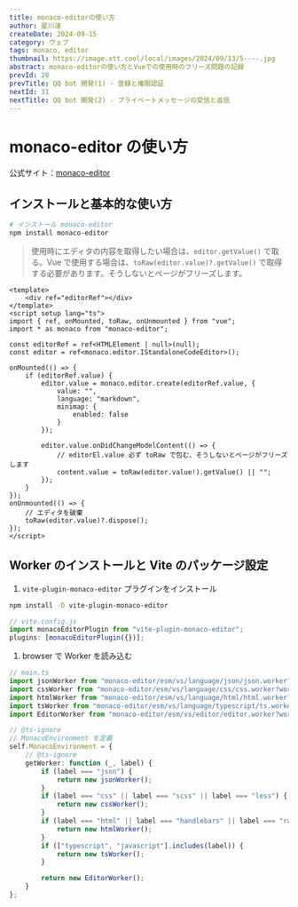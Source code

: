 ```yaml
---
title: monaco-editorの使い方
author: 星川漣
createDate: 2024-09-15
category: ウェブ
tags: monaco, editor
thumbnail: https://image.xtt.cool/local/images/2024/09/13/5----.jpg
abstract: monaco-editorの使い方とVueでの使用時のフリーズ問題の記録
prevId: 28
prevTitle: QQ bot 開発(1) - 登録と権限認証
nextId: 31
nextTitle: QQ bot 開発(2) - プライベートメッセージの受信と返信
---
```


# monaco-editor の使い方

公式サイト：[monaco-editor](https://microsoft.github.io/monaco-editor/)

## インストールと基本的な使い方

```bash
# インストール monaco-editor
npm install monaco-editor
```

> 使用時にエディタの内容を取得したい場合は、`editor.getValue()` で取る。Vue で使用する場合は、`toRaw(editor.value)?.getValue()` で取得する必要があります。そうしないとページがフリーズします。

```vue
<template>
	<div ref="editorRef"></div>
</template>
<script setup lang="ts">
import { ref, onMounted, toRaw, onUnmounted } from "vue";
import * as monaco from "monaco-editor";

const editorRef = ref<HTMLElement | null>(null);
const editor = ref<monaco.editor.IStandaloneCodeEditor>();

onMounted(() => {
	if (editorRef.value) {
		editor.value = monaco.editor.create(editorRef.value, {
			value: "",
			language: "markdown",
			minimap: {
				enabled: false
			}
		});

		editor.value.onDidChangeModelContent(() => {
			// editorEl.value 必ず toRaw で包む、そうしないとページがフリーズします
			content.value = toRaw(editor.value!).getValue() || "";
		});
	}
});
onUnmounted(() => {
	// エディタを破棄
	toRaw(editor.value)?.dispose();
});
</script>
```

## Worker のインストールと Vite のパッケージ設定

1. `vite-plugin-monaco-editor` プラグインをインストール

```bash
npm install -D vite-plugin-monaco-editor
```

```js
// vite.config.js
import monacoEditorPlugin from "vite-plugin-monaco-editor";
plugins: [monacoEditorPlugin({})];
```

1. browser で Worker を読み込む

```ts
// main.ts
import jsonWorker from "monaco-editor/esm/vs/language/json/json.worker?worker";
import cssWorker from "monaco-editor/esm/vs/language/css/css.worker?worker";
import htmlWorker from "monaco-editor/esm/vs/language/html/html.worker?worker";
import tsWorker from "monaco-editor/esm/vs/language/typescript/ts.worker?worker";
import EditorWorker from "monaco-editor/esm/vs/editor/editor.worker?worker";

// @ts-ignore
// MonacoEnvironment を定義
self.MonacoEnvironment = {
	// @ts-ignore
	getWorker: function (_, label) {
		if (label === "json") {
			return new jsonWorker();
		}
		if (label === "css" || label === "scss" || label === "less") {
			return new cssWorker();
		}
		if (label === "html" || label === "handlebars" || label === "razor") {
			return new htmlWorker();
		}
		if (["typescript", "javascript"].includes(label)) {
			return new tsWorker();
		}

		return new EditorWorker();
	}
};
```
